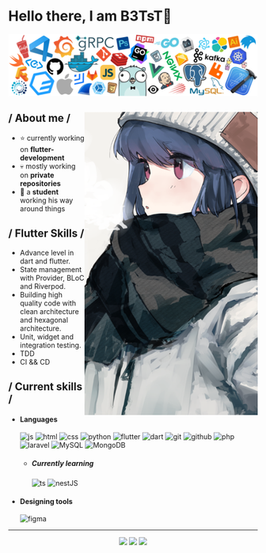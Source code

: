 # Hello there, I am B3TsT👋
<p align = center ><img src="header_white_.png"> </p>
<div>
<img align="right" width="350" alt="Shimarin" src="lateral.png"/>
<!-- ## My tech stack -->
<h2> / About me /</h2>

- ⭐ currently working on **flutter-development**
- 💀 mostly working on **private repositories**
- 👾 a **student** working his way around things

## / Flutter Skills /
- Advance level in dart and flutter.
- State management with Provider, BLoC and Riverpod.
- Building high quality code with clean architecture and hexagonal architecture.
- Unit, widget and integration testing.
- TDD
- CI && CD
  
<h2> / Current skills / </h2>

- <h4> Languages </h4>
    <img src = "https://img.shields.io/badge/JavaScript-323330?style=for-the-badge&logo=javascript&logoColor=F7DF1E" alt = "js" />
    <img src = "https://img.shields.io/badge/HTML5-E34F26?style=for-the-badge&logo=html5&logoColor=white" alt = "html" />
    <img src = "https://img.shields.io/badge/CSS3-1572B6?style=for-the-badge&logo=css3&logoColor=white" alt = "css" />
    <img src = "https://img.shields.io/badge/PYTHON-0B1E40?style=for-the-badge&logo=python&logoColor=white" alt = "python" />
    <img src = "https://img.shields.io/badge/FLUTTER-FFFFFF?style=for-the-badge&logo=flutter&logoColor=blue" alt = "flutter" />
    <img src = "https://img.shields.io/badge/DART-FFFFFF?style=for-the-badge&logo=dart&logoColor=blue" alt = "dart" />
    <img src = "https://img.shields.io/badge/GIT-E44931?style=for-the-badge&logo=git&logoColor=white" alt = "git" />
    <img src = "https://img.shields.io/badge/GITHUB-black?style=for-the-badge&logo=github&logoColor=white" alt = "github" />
    <img src = "https://img.shields.io/badge/php-4420B0?style=for-the-badge&logo=php&logoColor=white" alt = "php" />
    <img src = "https://img.shields.io/badge/laravel-F7DDBD?style=for-the-badge&logo=laravel&logoColor=F82403" alt = "laravel" />
    <img src = "https://img.shields.io/badge/mysql-grey?style=for-the-badge&logo=Mysql&logoColor=white" alt = "MySQL" />
    <img src = "https://img.shields.io/badge/MongoDB-green?style=for-the-badge&logo=MongoDB&logoColor=white" alt = "MongoDB" />

  - <h5>Currently learning</h5>
    <img src = "https://img.shields.io/badge/TypeScript-007ACC?style=for-the-badge&logo=typescript&logoColor=white" alt = "ts" />
    <img src = "https://img.shields.io/badge/nestJS-E60826?style=for-the-badge&logo=nestjs&logoColor=white" alt = "nestJS" />

- <h4> Designing tools </h4>
  <img src = "https://img.shields.io/badge/figma-%23F24E1E.svg?style=for-the-badge&logo=figma&logoColor=white" alt = "figma" />

<!-- ## Connect with me:
<p align="left">
  <a href="https://www.linkedin.com/in/viral-bhadeshiya/" target="blank"><img align="center"
      src="https://raw.githubusercontent.com/rahuldkjain/github-profile-readme-generator/master/src/images/icons/Social/linked-in-alt.svg"
      alt="B3TsT" height="30" width="40" /></a>
  <a href="https://www.instagram.com/viralbhadeshiya/" target="blank"><img align="center"
      src="https://raw.githubusercontent.com/rahuldkjain/github-profile-readme-generator/master/src/images/icons/Social/instagram.svg"
      alt="Viral Bhadeshiya" height="30" width="40" /></a>
</p> -->
</div>

-----

<p align="center">
  <img height="50%" width="auto" src ="https://github-readme-stats.vercel.app/api?username=B3TsT&show_icons=true&count_private=true&theme=darcula&hide_border=true&hide=issues,contribs&bg_color=00000000">
  <img height="50%" width="auto" src ="https://github-readme-stats.vercel.app/api/top-langs/?username=b3tst&layout=compact&hide_border=true&theme=darcula&bg_color=00000000&langs_count=6&hide=jupyter%20notebook,tex,css,php">
  <img src ="https://github-readme-streak-stats.herokuapp.com/?user=b3tst&theme=darcula&hide_border=true&background=FFFFFF00">
  <br>
  <br>
 </p>
